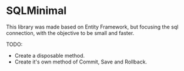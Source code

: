 # SQLMinimal

This library was made based on Entity Framework, but focusing the sql connection, with the objective to be small and faster.

TODO: 
  * Create a disposable method.
  * Create it's own method of Commit, Save and Rollback.
